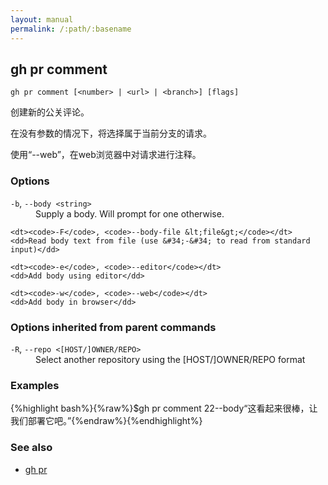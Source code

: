 ```yaml
---
layout: manual
permalink: /:path/:basename
---
```


## gh pr comment

```
gh pr comment [<number> | <url> | <branch>] [flags]
```

创建新的公关评论。

在没有参数的情况下，将选择属于当前分支的请求。			

使用“--web”，在web浏览器中对请求进行注释。

### Options

<dl class="flags">
	<dt><code>-b</code>, <code>--body &lt;string&gt;</code></dt>
	<dd>Supply a body. Will prompt for one otherwise.</dd>

```
<dt><code>-F</code>, <code>--body-file &lt;file&gt;</code></dt>
<dd>Read body text from file (use &#34;-&#34; to read from standard input)</dd>

<dt><code>-e</code>, <code>--editor</code></dt>
<dd>Add body using editor</dd>

<dt><code>-w</code>, <code>--web</code></dt>
<dd>Add body in browser</dd>
```

</dl>

### Options inherited from parent commands

<dl class="flags">
	<dt><code>-R</code>, <code>--repo &lt;[HOST/]OWNER/REPO&gt;</code></dt>
	<dd>Select another repository using the [HOST/]OWNER/REPO format</dd>
</dl>

### Examples

{%highlight bash%}{%raw%}$gh pr comment 22--body“这看起来很棒，让我们部署它吧。”{%endraw%}{%endhighlight%}

### See also

-   [gh pr](./gh_pr)
